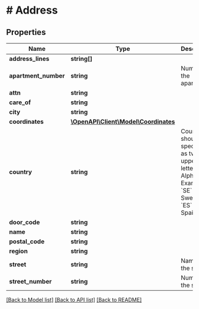 # # Address

## Properties

Name | Type | Description | Notes
------------ | ------------- | ------------- | -------------
**address_lines** | **string[]** |  | [optional]
**apartment_number** | **string** | Number of the apartment. | [optional]
**attn** | **string** |  | [optional]
**care_of** | **string** |  | [optional]
**city** | **string** |  | [optional]
**coordinates** | [**\OpenAPI\Client\Model\Coordinates**](Coordinates.md) |  | [optional]
**country** | **string** | Country should be specified as two uppercase letters (ISO Alpha-2). Example &#x60;SE&#x60; for Sweden, &#x60;ES&#x60; for Spain. | [optional]
**door_code** | **string** |  | [optional]
**name** | **string** |  | [optional]
**postal_code** | **string** |  | [optional]
**region** | **string** |  | [optional]
**street** | **string** | Name of the street. | [optional]
**street_number** | **string** | Number of the street. | [optional]

[[Back to Model list]](../../README.md#models) [[Back to API list]](../../README.md#endpoints) [[Back to README]](../../README.md)
